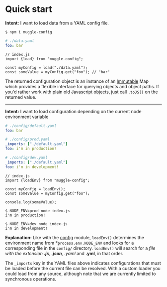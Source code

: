 # Quick start

**Intent:** I want to load data from a YAML config file.

```
$ npm i muggle-config
```

```yaml
# ./data.yaml
foo: bar
```

```ecmascript6
// index.js
import {load} from "muggle-config";

const myConfig = load("./data.yaml");
const someValue = myConfig.get("foo"); // "bar"
```

The returned configuration object is an instance of an [Immutable](https://facebook.github.io/immutable-js/) Map which
provides a flexible interface for querying objects and object paths. If you'd rather work with plain old Javascript
objects, just call `.toJS()` on the returned value.

---

**Intent:** I want to load configuration depending on the current node environment variable
 
```yaml
# ./config/default.yaml
foo: bar

# ./config/prod.yaml
_imports: ["./default.yaml"]
foo: i'm in production!

# ./config/dev.yaml
_imports: ["./default.yaml"]
foo: i'm in development!
```

```ecmascript6
// index.js
import {loadEnv} from "muggle-config";

const myConfig = loadEnv();
const someValue = myConfig.get("foo");

console.log(someValue);
```

```console
$ NODE_ENV=prod node index.js
i'm in production!

$ NODE_ENV=dev node index.js
i'm in development!
```

**Explanation:** Like with the [config]() module, `loadEnv()` determines the environment name from
*`process.env.NODE_ENV` and looks for a corresponding file in the `config/` directory. `loadEnv()` will search for a
*file with the extension **.js**, **.json**, *.yaml** and **.yml**, in that order.

The `_imports` key in the YAML files above indicates configurations that must be loaded before the current file can be
resolved. With a custom loader you could load from any source, although note that we are currently limited to
synchronous operations.

